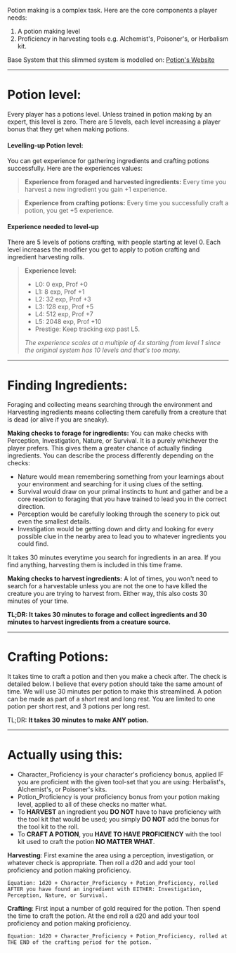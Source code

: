 Potion making is a complex task. Here are the core components a player needs:
1. A potion making level
2. Proficiency in harvesting tools e.g. Alchemist's, Poisoner's, or Herbalism kit.

Base System that this slimmed system is modelled on:  [Potion's Website](https://www.gmbinder.com/share/-MNG6P6I8-1tJM3aroaV)

_______________________________________________________________________________
# Potion level:
Every player has a potions level. Unless trained in potion making by an expert, this level is zero. There are 5 levels, each level increasing a player bonus that they get when making potions. 
#### Levelling-up Potion level:
You can get experience for gathering ingredients and crafting potions successfully. Here are the experiences values:
>**Experience from foraged and harvested ingredients:**
>Every time you harvest a new ingredient you gain +1 experience.

> **Experience from crafting potions:**
> Every time you successfully craft a potion, you get +5 experience.
#### Experience needed to level-up
There are 5 levels of potions crafting, with people starting at level 0. Each level increases the modifier you get to apply to potion crafting and ingredient harvesting rolls. 
> **Experience level:**
> - L0: 0 exp, Prof +0
> - L1: 8 exp, Prof +1
> - L2: 32 exp, Prof +3
> - L3: 128 exp, Prof +5
> - L4: 512 exp, Prof +7
> - L5: 2048 exp, Prof +10
> - Prestige: Keep tracking exp past L5.
> 
> *The experience scales at a multiple of 4x starting from level 1 since the original system has 10 levels and that's too many.*

______________________________________________________________________________
# Finding Ingredients:

Foraging and collecting means searching through the environment and Harvesting ingredients means collecting them carefully from a creature that is dead (or alive if you are sneaky).

**Making checks to forage for ingredients:**
You can make checks with Perception, Investigation, Nature, or Survival. It is a purely whichever the player prefers. This gives them a greater chance of actually finding ingredients. You can describe the process differently depending on the checks:
- Nature would mean remembering something from your learnings about your environment and searching for it using clues of the setting. 
- Survival would draw on your primal instincts to hunt and gather and be a core reaction to foraging that you have trained to lead you in the correct direction.
- Perception would be carefully looking through the scenery to pick out even the smallest details.
- Investigation would be getting down and dirty and looking for every possible clue in the nearby area to lead you to whatever ingredients you could find. 

It takes 30 minutes everytime you search for ingredients in an area. If you find anything, harvesting them is included in this time frame.

**Making checks to harvest ingredients:**
A lot of times, you won't need to search for a harvestable unless you are not the one to have killed the creature you are trying to harvest from. Either way, this also costs 30 minutes of your time.

**TL;DR: It takes 30 minutes to forage and collect ingredients and 30 minutes to harvest ingredients from a creature source.**
_______________________________________________________________________________
# Crafting Potions:
It takes time to craft a potion and then you make a check after. The check is detailed below. I believe that every potion should take the same amount of time. We will use 30 minutes per potion to make this streamlined. A potion can be made as part of a short rest and long rest. You are limited to one potion per short rest, and 3 potions per long rest. 

TL;DR: **It takes 30 minutes to make ANY potion.**
_______________________________________________________________________________

# Actually using this:
- Character_Proficiency is your character's proficiency bonus, applied IF you are proficient with the given tool-set that you are using: Herbalist's, Alchemist's, or Poisoner's kits.
- Potion_Proficiency is your proficiency bonus from your potion making level, applied to all of these checks no matter what. 
- To **HARVEST** an ingredient you **DO NOT** have to have proficiency with the tool kit that would be used; you simply **DO NOT** add the bonus for the tool kit to the roll.
- To **CRAFT A POTION**, you **HAVE TO HAVE PROFICIENCY** with the tool kit used to craft the potion **NO MATTER WHAT**. 

**Harvesting**: First examine the area using a perception, investigation, or whatever check is appropriate. Then roll a d20 and add your tool proficiency and potion making proficiency.

	Equation: 1d20 + Character_Proficiency + Potion_Proficiency, rolled AFTER you have found an ingredient with EITHER: Investigation, Perception, Nature, or Survival.

**Crafting**: First input a number of gold required for the potion. Then spend the time to craft the potion. At the end roll a d20 and add your tool proficiency and potion making proficiency. 

	Equation: 1d20 + Character_Proficiency + Potion_Proficiency, rolled at THE END of the crafting period for the potion.


